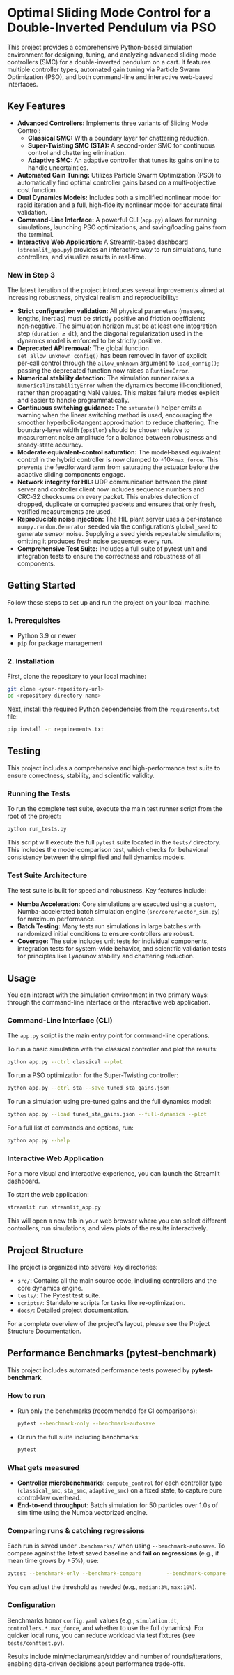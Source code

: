 # Optimal Sliding Mode Control for a Double-Inverted Pendulum via PSO

This project provides a comprehensive Python-based simulation environment for designing, tuning, and analyzing advanced sliding mode controllers (SMC) for a double-inverted pendulum on a cart. It features multiple controller types, automated gain tuning via Particle Swarm Optimization (PSO), and both command-line and interactive web-based interfaces.

## Key Features

-   **Advanced Controllers:** Implements three variants of Sliding Mode Control:
    -   **Classical SMC:** With a boundary layer for chattering reduction.
    -   **Super-Twisting SMC (STA):** A second-order SMC for continuous control and chattering elimination.
    -   **Adaptive SMC:** An adaptive controller that tunes its gains online to handle uncertainties.
-   **Automated Gain Tuning:** Utilizes Particle Swarm Optimization (PSO) to automatically find optimal controller gains based on a multi-objective cost function.
-   **Dual Dynamics Models:** Includes both a simplified nonlinear model for rapid iteration and a full, high-fidelity nonlinear model for accurate final validation.
-   **Command-Line Interface:** A powerful CLI (`app.py`) allows for running simulations, launching PSO optimizations, and saving/loading gains from the terminal.
-   **Interactive Web Application:** A Streamlit-based dashboard (`streamlit_app.py`) provides an interactive way to run simulations, tune controllers, and visualize results in real-time.

### New in Step 3

The latest iteration of the project introduces several improvements aimed at increasing robustness, physical realism and reproducibility:

- **Strict configuration validation:** All physical parameters (masses, lengths, inertias) must be strictly positive and friction coefficients non‑negative.  The simulation horizon must be at least one integration step (`duration ≥ dt`), and the diagonal regularization used in the dynamics model is enforced to be strictly positive.
- **Deprecated API removal:** The global function `set_allow_unknown_config()` has been removed in favor of explicit per‑call control through the `allow_unknown` argument to `load_config()`; passing the deprecated function now raises a `RuntimeError`.
- **Numerical stability detection:** The simulation runner raises a `NumericalInstabilityError` when the dynamics become ill‑conditioned, rather than propagating NaN values.  This makes failure modes explicit and easier to handle programmatically.
- **Continuous switching guidance:** The `saturate()` helper emits a warning when the linear switching method is used, encouraging the smoother hyperbolic‑tangent approximation to reduce chattering.  The boundary‑layer width (`epsilon`) should be chosen relative to measurement noise amplitude for a balance between robustness and steady‑state accuracy.
- **Moderate equivalent‑control saturation:** The model‑based equivalent control in the hybrid controller is now clamped to ±10×`max_force`.  This prevents the feedforward term from saturating the actuator before the adaptive sliding components engage.
- **Network integrity for HIL:** UDP communication between the plant server and controller client now includes sequence numbers and CRC‑32 checksums on every packet.  This enables detection of dropped, duplicate or corrupted packets and ensures that only fresh, verified measurements are used.
- **Reproducible noise injection:** The HIL plant server uses a per‑instance `numpy.random.Generator` seeded via the configuration’s `global_seed` to generate sensor noise.  Supplying a seed yields repeatable simulations; omitting it produces fresh noise sequences every run.
-   **Comprehensive Test Suite:** Includes a full suite of pytest unit and integration tests to ensure the correctness and robustness of all components.

## Getting Started

Follow these steps to set up and run the project on your local machine.

### 1. Prerequisites

-   Python 3.9 or newer
-   `pip` for package management

### 2. Installation

First, clone the repository to your local machine:

```bash
git clone <your-repository-url>
cd <repository-directory-name>
```

Next, install the required Python dependencies from the `requirements.txt` file:

```bash
pip install -r requirements.txt
```

## Testing

This project includes a comprehensive and high-performance test suite to ensure correctness, stability, and scientific validity.

### Running the Tests

To run the complete test suite, execute the main test runner script from the root of the project:

```bash
python run_tests.py
```

This script will execute the full `pytest` suite located in the `tests/` directory. This includes the model comparison test, which checks for behavioral consistency between the simplified and full dynamics models.

### Test Suite Architecture

The test suite is built for speed and robustness. Key features include:

-   **Numba Acceleration:** Core simulations are executed using a custom, Numba-accelerated batch simulation engine (`src/core/vector_sim.py`) for maximum performance.
-   **Batch Testing:** Many tests run simulations in large batches with randomized initial conditions to ensure controllers are robust.
-   **Coverage:** The suite includes unit tests for individual components, integration tests for system-wide behavior, and scientific validation tests for principles like Lyapunov stability and chattering reduction.

## Usage

You can interact with the simulation environment in two primary ways: through the command-line interface or the interactive web application.

### Command-Line Interface (CLI)

The `app.py` script is the main entry point for command-line operations.

To run a basic simulation with the classical controller and plot the results:

```bash
python app.py --ctrl classical --plot
```

To run a PSO optimization for the Super-Twisting controller:

```bash
python app.py --ctrl sta --save tuned_sta_gains.json
```

To run a simulation using pre-tuned gains and the full dynamics model:

```bash
python app.py --load tuned_sta_gains.json --full-dynamics --plot
```

For a full list of commands and options, run:

```bash
python app.py --help
```

### Interactive Web Application

For a more visual and interactive experience, you can launch the Streamlit dashboard.

To start the web application:

```bash
streamlit run streamlit_app.py
```

This will open a new tab in your web browser where you can select different controllers, run simulations, and view plots of the results interactively.

## Project Structure

The project is organized into several key directories:

-   `src/`: Contains all the main source code, including controllers and the core dynamics engine.
-   `tests/`: The Pytest test suite.
-   `scripts/`: Standalone scripts for tasks like re-optimization.
-   `docs/`: Detailed project documentation.

For a complete overview of the project's layout, please see the Project Structure Documentation.

## Performance Benchmarks (pytest-benchmark)

This project includes automated performance tests powered by **pytest-benchmark**.

### How to run
- Run only the benchmarks (recommended for CI comparisons):
  ```bash
  pytest --benchmark-only --benchmark-autosave
  ```
- Or run the full suite including benchmarks:
  ```bash
  pytest
  ```

### What gets measured
- **Controller microbenchmarks**: `compute_control` for each controller type (`classical_smc`, `sta_smc`, `adaptive_smc`) on a fixed state, to capture pure control-law overhead.
- **End-to-end throughput**: Batch simulation for 50 particles over 1.0s of sim time using the Numba vectorized engine.

### Comparing runs & catching regressions
Each run is saved under `.benchmarks/` when using `--benchmark-autosave`. To compare against the latest saved baseline and **fail on regressions** (e.g., if mean time grows by ≥5%), use:

```bash
pytest --benchmark-only --benchmark-compare        --benchmark-compare-fail=mean:5%
```

You can adjust the threshold as needed (e.g., `median:3%`, `max:10%`).

### Configuration
Benchmarks honor `config.yaml` values (e.g., `simulation.dt`, `controllers.*.max_force`, and whether to use the full dynamics). For quicker local runs, you can reduce workload via test fixtures (see `tests/conftest.py`).

Results include min/median/mean/stddev and number of rounds/iterations, enabling data-driven decisions about performance trade-offs.

